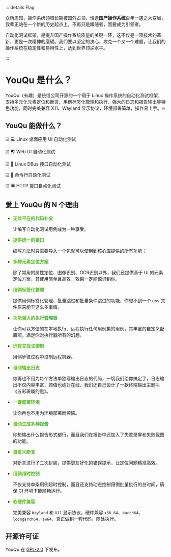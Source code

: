  ::: details Flag

众所周知，操作系统领域长期被国外占领，恰逢**国产操作系统**百年一遇之大变局，我辈正站在一个新的历史起点上，不再只是跟随者，而要成为引领者。

自动化测试框架，是提升国产操作系统质量的关键一环，这不仅是一项技术的革新，更是一次精神的磨砺。我们要以坚定的决心，攻克一个又一个难题，让我们的操作系统在稳定性和易用性上，达到世界顶尖水平。

:::

# YouQu 是什么？

YouQu（有趣）是统信公司开源的一个用于 Linux 操作系统的自动化测试框架，支持多元化元素定位和断言、用例标签化管理和执行、强大的日志和报告输出等特色功能，同时完美兼容 X11、Wayland 显示协议，环境部署简单，操作易上手。🔥

## YouQu 能做什么？

☑ 💻 Linux 桌面应用 UI 自动化测试

☑ 🌏 Web UI 自动化测试

☑ 🚌 Linux DBus 接口自动化测试

☑ 🚀 命令行自动化测试

☑ 🕷️ HTTP 接口自动化测试

## 爱上 YouQu 的 N 个理由

- <p style="background: -webkit-linear-gradient(120deg, #008989 30%, #6AC900);background-clip: text;-webkit-background-clip: text;-webkit-text-fill-color: transparent;"><b>无处不在的代码补全</b></p>

  让编写自动化测试用例成为一种享受。

- <p style="background: -webkit-linear-gradient(120deg, #008989 30%, #6AC900);background-clip: text;-webkit-background-clip: text;-webkit-text-fill-color: transparent;"><b>提供统一的接口</b></p>

  编写方法时只需要导入一个包就可以使用到核心库提供的所有功能；

- <p style="background: -webkit-linear-gradient(120deg, #008989 30%, #6AC900);background-clip: text;-webkit-background-clip: text;-webkit-text-fill-color: transparent;"><b>多种元素定位方案</b></p>

  除了常用的属性定位、图像识别、OCR识别以外，我们还提供基于 UI 的元素定位方案，其使用简单且高效，效果一定能惊讶到你。

- <p style="background: -webkit-linear-gradient(120deg, #008989 30%, #6AC900);background-clip: text;-webkit-background-clip: text;-webkit-text-fill-color: transparent;"><b>用例标签化管理</b></p>

  提供用例标签化管理、批量跳过和批量条件跳过的功能，你想不到一个 csv 文件原来能干这么多事情。

- <p style="background: -webkit-linear-gradient(120deg, #008989 30%, #6AC900);background-clip: text;-webkit-background-clip: text;-webkit-text-fill-color: transparent;"><b>功能强大的执行管理器</b></p>

  让你可以方便的在本地执行、远程执行任何用例集的用例，其丰富的自定义配置项，满足你对执行器所有的幻想。

- <p style="background: -webkit-linear-gradient(120deg, #008989 30%, #6AC900);background-clip: text;-webkit-background-clip: text;-webkit-text-fill-color: transparent;"><b>远程交互式控制</b></p>

  用例步骤过程中控制远程机器。

- <p style="background: -webkit-linear-gradient(120deg, #008989 30%, #6AC900);background-clip: text;-webkit-background-clip: text;-webkit-text-fill-color: transparent;"><b>自动输出日志</b></p>

  你再也不用为每个方法单独写输出日志的代码，一切我们给你搞定了，日志输出不仅内容丰富，颜值也绝对在线，我们还自己设计了一款终端输出主题叫《五彩斑斓的黑》。

- <p style="background: -webkit-linear-gradient(120deg, #008989 30%, #6AC900);background-clip: text;-webkit-background-clip: text;-webkit-text-fill-color: transparent;"><b>一键部署环境</b></p>

  让你再也不用为环境部署而烦恼。

- <p style="background: -webkit-linear-gradient(120deg, #008989 30%, #6AC900);background-clip: text;-webkit-background-clip: text;-webkit-text-fill-color: transparent;"><b>自动生成多种报告</b></p>

  你想输出什么报告形式都行，而且我们在报告中还加入了失败录屏和失败截图的功能。

- <p style="background: -webkit-linear-gradient(120deg, #008989 30%, #6AC900);background-clip: text;-webkit-background-clip: text;-webkit-text-fill-color: transparent;"><b>自定义断言</b></p>

  对断言进行了二次封装，提供更友好化的错误提示，让定位问题精准高效。

- <p style="background: -webkit-linear-gradient(120deg, #008989 30%, #6AC900);background-clip: text;-webkit-background-clip: text;-webkit-text-fill-color: transparent;"><b>用例超时控制</b></p>

  不仅支持单条用例超时控制，而且还支持动态控制用例批量执行的总时间，确保 CI 环境下能顺畅运行。

- <p style="background: -webkit-linear-gradient(120deg, #008989 30%, #6AC900);background-clip: text;-webkit-background-clip: text;-webkit-text-fill-color: transparent;"><b>软硬件兼容</b></p>

  完美兼容 `Wayland` 和 `X11` 显示协议，硬件兼容 `x86_64`、`aarch64`、`loongarch64`、`sw64`，真正做到一套代码，随处执行。

## 开源许可证

YouQu 在 [GPL-2.0](https://github.com/linuxdeepin/youqu/blob/master/LICENSE) 下发布。
